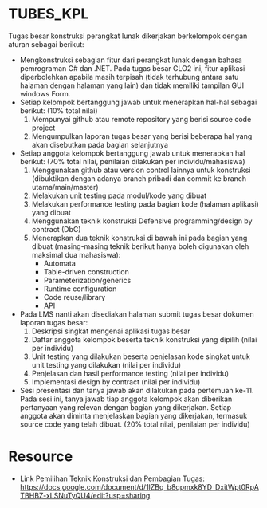 # TUBES_KPL
Tugas besar konstruksi perangkat lunak dikerjakan berkelompok dengan aturan sebagai berikut: 
- Mengkonstruksi sebagian fitur dari perangkat lunak dengan bahasa pemrograman C# dan .NET. Pada tugas besar CLO2 ini, fitur aplikasi diperbolehkan apabila masih terpisah (tidak terhubung antara satu halaman dengan halaman yang lain) dan tidak memiliki tampilan GUI windows Form.
- Setiap kelompok bertanggung jawab untuk menerapkan hal-hal sebagai berikut: (10% total nilai) 
  1. Mempunyai github atau remote repository yang berisi source code project  
  2. Mengumpulkan laporan tugas besar yang berisi beberapa hal yang akan disebutkan pada bagian selanjutnya 
- Setiap anggota kelompok bertanggung jawab untuk menerapkan hal berikut: (70% total nilai, penilaian dilakukan per individu/mahasiswa) 
  1. Menggunakan github atau version control lainnya untuk konstruksi (dibuktikan dengan adanya branch pribadi dan commit ke branch utama/main/master) 
  2. Melakukan unit testing pada modul/kode yang dibuat 
  3. Melakukan performance testing pada bagian kode (halaman aplikasi) yang dibuat 
  4. Menggunakan teknik konstruksi Defensive programming/design by contract (DbC) 
  5. Menerapkan dua teknik konstruksi di bawah ini pada bagian yang dibuat (masing-masing teknik berikut hanya boleh digunakan oleh maksimal dua mahasiswa):
     - Automata
     - Table-driven construction
     - Parameterization/generics
     - Runtime configuration
     - Code reuse/library
     - API 
- Pada LMS nanti akan disediakan halaman submit tugas besar dokumen laporan tugas besar: 
  1. Deskripsi singkat mengenai aplikasi tugas besar 
  2. Daftar anggota kelompok beserta teknik konstruksi yang dipilih (nilai per individu) 
  3. Unit testing yang dilakukan beserta penjelasan kode singkat untuk unit testing yang dilakukan (nilai per individu) 
  4. Penjelasan dan hasil performance testing (nilai per individu) 
  5. Implementasi design by contract (nilai per individu) 
- Sesi presentasi dan tanya jawab akan dilakukan pada pertemuan ke-11. Pada sesi ini, tanya jawab tiap anggota kelompok akan diberikan pertanyaan yang relevan dengan bagian yang dikerjakan. Setiap anggota akan diminta menjelaskan bagian yang dikerjakan, termasuk source code yang telah dibuat. (20% total nilai, penilaian per individu)

# Resource
- Link Pemilihan Teknik Konstruksi dan Pembagian Tugas: https://docs.google.com/document/d/1lZBq_b8qpmxk8YD_DxitWpt0RpATBHBZ-xLSNuTyQU4/edit?usp=sharing
